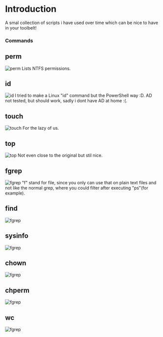 # Introduction #
A smal collection of scripts i have used over time which can be nice to have in your toolbelt!

### Commands ###

## perm ##
![perm](https://github.com/seyo-IV/PowerShell-Power-User-Module/blob/main/images/fgrep.png)
Lists NTFS permissions.

## id ##
![id](https://github.com/seyo-IV/PowerShell-Power-User-Module/blob/main/images/id.png)
I tried to make a Linux "id" command but the PowerShell way :D. AD not tested, but should work, sadly i dont have AD at home :(.

## touch ##
![touch](https://github.com/seyo-IV/PowerShell-Power-User-Module/blob/main/images/touch.png)
For the lazy of us.

## top ##
![top](https://github.com/seyo-IV/PowerShell-Power-User-Module/blob/main/images/top.png)
Not even close to the original but stil nice.

## fgrep ##
![fgrep](https://github.com/seyo-IV/PowerShell-Power-User-Module/blob/main/images/fgrep.png)
"f" stand for file, since you only can use that on plain text files and not like the normal grep, where you could filter after executing "ps"(for example).

## find ##
![fgrep](https://github.com/seyo-IV/PowerShell-Power-User-Module/blob/main/images/find.png)

## sysinfo ##
![fgrep](https://github.com/seyo-IV/PowerShell-Power-User-Module/blob/main/images/sysinfo.png)

## chown ##
![fgrep](https://github.com/seyo-IV/PowerShell-Power-User-Module/blob/main/images/chown.png)

## chperm ##
![fgrep](https://github.com/seyo-IV/PowerShell-Power-User-Module/blob/main/images/chperm.png)

## wc ##
![fgrep](https://github.com/seyo-IV/PowerShell-Power-User-Module/blob/main/images/wc.png)
